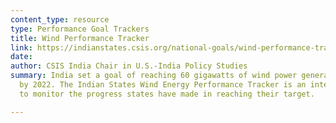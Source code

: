 ```yaml
---
content_type: resource
type: Performance Goal Trackers
title: Wind Performance Tracker
link: https://indianstates.csis.org/national-goals/wind-performance-tracker/
date: 
author: CSIS India Chair in U.S.-India Policy Studies
summary: India set a goal of reaching 60 gigawatts of wind power generation capacity
  by 2022. The Indian States Wind Energy Performance Tracker is an interactive tool
  to monitor the progress states have made in reaching their target.

---
```

